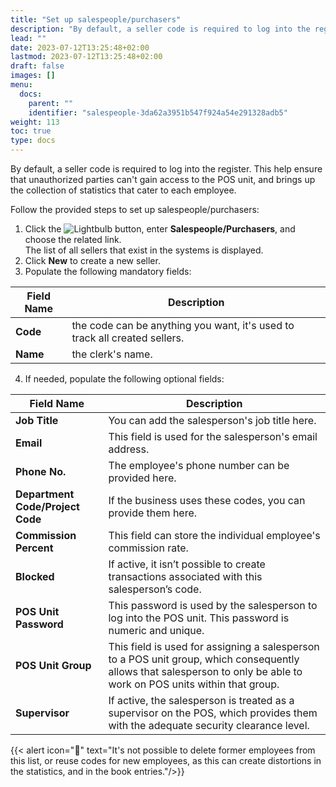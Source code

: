 ```yaml
---
title: "Set up salespeople/purchasers"
description: "By default, a seller code is required to log into the register. This help ensure that unauthorized parties can't gain access to the POS unit, and brings up the collection of statistics that cater to each employee."
lead: ""
date: 2023-07-12T13:25:48+02:00
lastmod: 2023-07-12T13:25:48+02:00
draft: false
images: []
menu:
  docs:
    parent: ""
    identifier: "salespeople-3da62a3951b547f924a54e291328adb5"
weight: 113
toc: true
type: docs
---
```


By default, a seller code is required to log into the register. This help ensure that unauthorized parties can't gain access to the POS unit, and brings up the collection of statistics that cater to each employee.

Follow the provided steps to set up salespeople/purchasers:

1. Click the ![Lightbulb](Lightbulb_icon.PNG) button, enter **Salespeople/Purchasers**, and choose the related link.     
   The list of all sellers that exist in the systems is displayed.
2. Click **New** to create a new seller. 
3. Populate the following mandatory fields: 

| Field Name      | Description |
| ----------- | ----------- |
| **Code** | the code can be anything you want, it's used to track all created sellers.  |
| **Name** | the clerk's name.   |

4. If needed, populate the following optional fields:  

| Field Name      | Description |
| ----------- | ----------- |
| **Job Title** | You can add the salesperson's job title here. | 
| **Email** | This field is used for the salesperson's email address. | 
| **Phone No.** | The employee's phone number can be provided here. | 
| **Department Code/Project Code** | If the business uses these codes, you can provide them here. | 
| **Commission Percent** | This field can store the individual employee's commission rate. |
| **Blocked** | If active, it isn’t possible to create transactions associated with this salesperson’s code. | 
| **POS Unit Password** | This password is used by the salesperson to log into the POS unit. This password is numeric and unique. |
| **POS Unit Group** | This field is used for assigning a salesperson to a POS unit group, which consequently allows that salesperson to only be able to work on POS units within that group. | 
| **Supervisor** | If active, the salesperson is treated as a supervisor on the POS, which provides them with the adequate security clearance level.  | 


{{< alert icon="📝" text="It's not possible to delete former employees from this list, or reuse codes for new employees, as this can create distortions in the statistics, and in the book entries."/>}}
